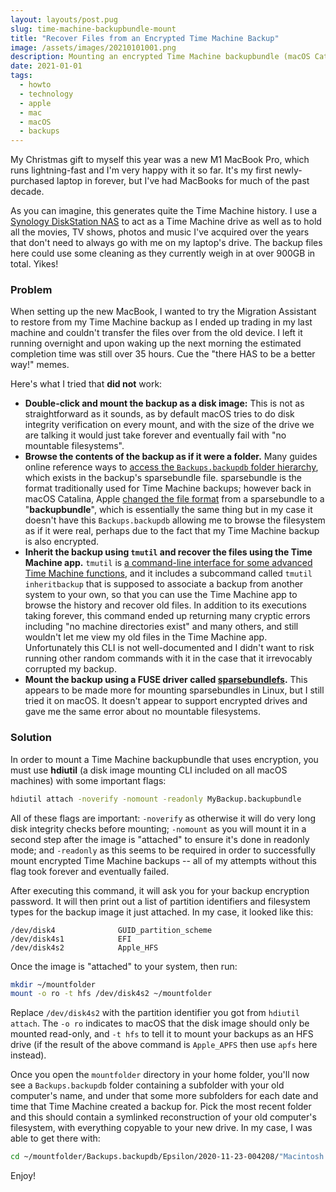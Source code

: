 ```yaml
---
layout: layouts/post.pug
slug: time-machine-backupbundle-mount
title: "Recover Files from an Encrypted Time Machine Backup"
image: /assets/images/20210101001.png
description: Mounting an encrypted Time Machine backupbundle (macOS Catalina and later) as a drive to recover files, without using Migration Assistant.
date: 2021-01-01
tags:
  - howto
  - technology
  - apple
  - mac
  - macOS
  - backups
---
```


My Christmas gift to myself this year was a new M1 MacBook Pro, which runs lightning-fast and I'm very happy with it so far. It's my first newly-purchased laptop in forever, but I've had MacBooks for much of the past decade.

As you can imagine, this generates quite the Time Machine history. I use a [Synology DiskStation NAS](https://www.synology.com/en-ca/products/series/enthusiast) to act as a Time Machine drive as well as to hold all the movies, TV shows, photos and music I've acquired over the years that don't need to always go with me on my laptop's drive. The backup files here could use some cleaning as they currently weigh in at over 900GB in total. Yikes!

### Problem

When setting up the new MacBook, I wanted to try the Migration Assistant to restore from my Time Machine backup as I ended up trading in my last machine and couldn't transfer the files over from the old device. I left it running overnight and upon waking up the next morning the estimated completion time was still over 35 hours. Cue the "there HAS to be a better way!" memes.

Here's what I tried that **did not** work:

* **Double-click and mount the backup as a disk image:** This is not as straightforward as it sounds, as by default macOS tries to do disk integrity verification on every mount, and with the size of the drive we are talking it would just take forever and eventually fail with "no mountable filesystems".
* **Browse the contents of the backup as if it were a folder.** Many guides online reference ways to [access the `Backups.backupdb` folder hierarchy](https://www.devalias.net/devalias/2016/07/07/access-files-from-other-time-machine-backups/), which exists in the backup's sparsebundle file. sparsebundle is the format traditionally used for Time Machine backups; however back in macOS Catalina, Apple [changed the file format](https://eclecticlight.co/2019/11/14/time-machine-has-changed-again-in-catalina/) from a sparsebundle to a "**backupbundle**", which is essentially the same thing but in my case it doesn't have this `Backups.backupdb` allowing me to browse the filesystem as if it were real, perhaps due to the fact that my Time Machine backup is also encrypted.
* **Inherit the backup using `tmutil` and recover the files using the Time Machine app.** `tmutil` is [a command-line interface for some advanced Time Machine functions](https://eclecticlight.co/2020/01/22/time-machine-11-tmutil/), and it includes a subcommand called `tmutil inheritbackup` that is supposed to associate a backup from another system to your own, so that you can use the Time Machine app to browse the history and recover old files. In addition to its executions taking forever, this command ended up returning many cryptic errors including "no machine directories exist" and many others, and still wouldn't let me view my old files in the Time Machine app. Unfortunately this CLI is not well-documented and I didn't want to risk running other random commands with it in the case that it irrevocably corrupted my backup.
* **Mount the backup using a FUSE driver called [sparsebundlefs](https://github.com/torarnv/sparsebundlefs).** This appears to be made more for mounting sparsebundles in Linux, but I still tried it on macOS. It doesn't appear to support encrypted drives and gave me the same error about no mountable filesystems.

### Solution

In order to mount a Time Machine backupbundle that uses encryption, you must use **hdiutil** (a disk image mounting CLI included on all macOS machines) with some important flags:

```bash
hdiutil attach -noverify -nomount -readonly MyBackup.backupbundle
```

All of these flags are important: `-noverify` as otherwise it will do very long disk integrity checks before mounting; `-nomount` as you will mount it in a second step after the image is "attached" to ensure it's done in readonly mode; and `-readonly` as this seems to be required in order to successfully mount encrypted Time Machine backups -- all of my attempts without this flag took forever and eventually failed.

After executing this command, it will ask you for your backup encryption password. It will then print out a list of partition identifiers and filesystem types for the backup image it just attached. In my case, it looked like this:

```
/dev/disk4          	GUID_partition_scheme
/dev/disk4s1        	EFI
/dev/disk4s2        	Apple_HFS
```

Once the image is "attached" to your system, then run:

```bash
mkdir ~/mountfolder
mount -o ro -t hfs /dev/disk4s2 ~/mountfolder
```

Replace `/dev/disk4s2` with the partition identifier you got from `hdiutil attach`. The `-o ro` indicates to macOS that the disk image should only be mounted read-only, and `-t hfs` to tell it to mount your backups as an HFS drive (if the result of the above command is `Apple_APFS` then use `apfs` here instead).

Once you open the `mountfolder` directory in your home folder, you'll now see a `Backups.backupdb` folder containing a subfolder with your old computer's name, and under that some more subfolders for each date and time that Time Machine created a backup for. Pick the most recent folder and this should contain a symlinked reconstruction of your old computer's filesystem, with everything copyable to your new drive. In my case, I was able to get there with:

```bash
cd ~/mountfolder/Backups.backupdb/Epsilon/2020-11-23-004208/"Macintosh HD - Data"/
```

Enjoy!
